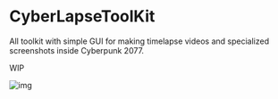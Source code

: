 # CyberLapseToolKit
All toolkit with simple GUI for making timelapse videos and specialized screenshots inside Cyberpunk 2077.

WIP

![img](https://github.com/Nats-ji/ming-red-hugo-netlify/blob/master/static/img/cyberchurchstartrail.gif?raw=true)
